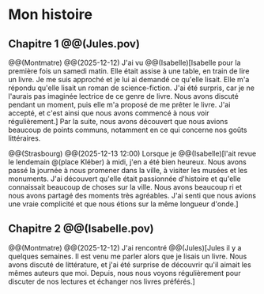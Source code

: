 #  Mon histoire

## Chapitre 1 @@(Jules.pov)

@@(Montmatre)
@@(2025-12-12)
J'ai vu @@(Isabelle)[Isabelle pour la première fois un samedi matin. Elle était assise à une table, en train de lire un livre. Je me suis approché et je lui ai demandé ce qu'elle lisait. Elle m'a répondu qu'elle lisait un roman de science-fiction. J'ai été surpris, car je ne l'aurais pas imaginée lectrice de ce genre de livre. Nous avons discuté pendant un moment, puis elle m'a proposé de me prêter le livre. J'ai accepté, et c'est ainsi que nous avons commencé à nous voir régulièrement.] Par la suite, nous avons découvert que nous avions beaucoup de points communs, notamment en ce qui concerne nos goûts littéraires.

@@(Strasbourg)
@@(2025-12-13 12:00)
Lorsque je @@(Isabelle)[l'ait revue le lendemain @(place Kléber) à midi, j'en a été bien heureux. Nous avons passé la journée à nous promener dans la ville, à visiter les musées et les monuments. J'ai découvert qu'elle était passionnée d'histoire et qu'elle connaissait beaucoup de choses sur la ville. Nous avons beaucoup ri et nous avons partagé des moments très agréables. J'ai senti que nous avions une vraie complicité et que nous étions sur la même longueur d'onde.]

## Chapitre 2 @@(Isabelle.pov)

@@(Montmatre)
@@(2025-12-12)
J'ai rencontré @@(Jules)[Jules il y a quelques semaines. Il est venu me parler alors que je lisais un livre. Nous avons discuté de littérature, et j'ai été surprise de découvrir qu'il aimait les mêmes auteurs que moi. Depuis, nous nous voyons régulièrement pour discuter de nos lectures et échanger nos livres préférés.]
